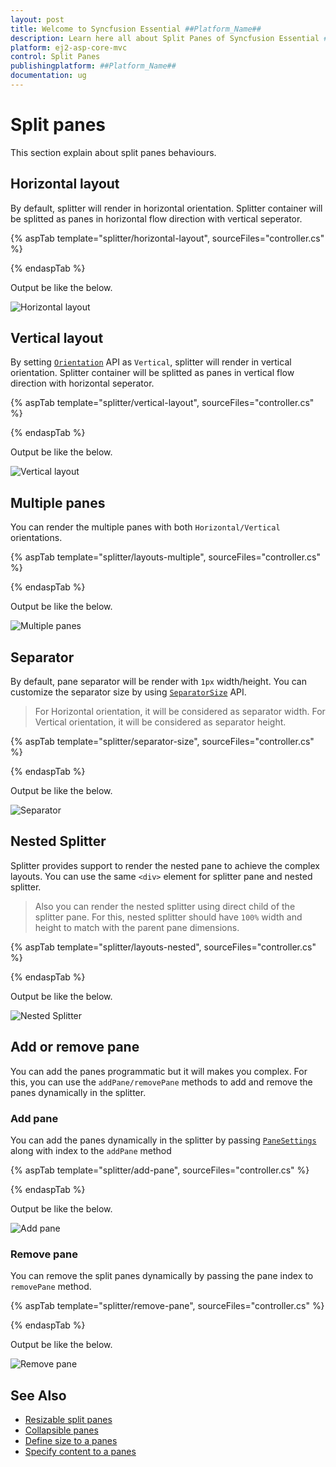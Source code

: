 ```yaml
---
layout: post
title: Welcome to Syncfusion Essential ##Platform_Name##
description: Learn here all about Split Panes of Syncfusion Essential ##Platform_Name## widgets based on HTML5 and jQuery.
platform: ej2-asp-core-mvc
control: Split Panes
publishingplatform: ##Platform_Name##
documentation: ug
---
```



# Split panes

This section explain about split panes behaviours.

## Horizontal layout

By default, splitter will render in horizontal orientation. Splitter container will be splitted as panes in horizontal flow direction with vertical seperator.

{% aspTab template="splitter/horizontal-layout", sourceFiles="controller.cs" %}

{% endaspTab %}

Output be like the below.

![Horizontal layout](./images/horizontal-layout.png)

## Vertical layout

By setting [`Orientation`](https://help.syncfusion.com/cr/aspnetcore-js2/Syncfusion.EJ2.Layouts.Splitter.html#Syncfusion_EJ2_Layouts_Splitter_Orientation) API as `Vertical`, splitter will render in vertical orientation. Splitter container will be splitted as panes in vertical flow direction with horizontal seperator.

{% aspTab template="splitter/vertical-layout", sourceFiles="controller.cs" %}

{% endaspTab %}

Output be like the below.

![Vertical layout](./images/vertical-layout.png)

## Multiple panes

You can render the multiple panes with both `Horizontal/Vertical` orientations.

{% aspTab template="splitter/layouts-multiple", sourceFiles="controller.cs" %}

{% endaspTab %}

Output be like the below.

![Multiple panes](./images/layouts-multiple.png)

## Separator

By default, pane separator will be render with `1px` width/height. You can customize the separator size by using [`SeparatorSize`](https://help.syncfusion.com/cr/aspnetcore-js2/Syncfusion.EJ2.Layouts.Splitter.html#Syncfusion_EJ2_Layouts_Splitter_SeparatorSize) API.

> For Horizontal orientation, it will be considered as separator width.
> For Vertical orientation, it will be considered as separator height.

{% aspTab template="splitter/separator-size", sourceFiles="controller.cs" %}

{% endaspTab %}

Output be like the below.

![Separator](./images/separator-size.png)

## Nested Splitter

Splitter provides support to render the nested pane to achieve the complex layouts. You can use the same `<div>` element for splitter pane and nested splitter.

> Also you can render the nested splitter using direct child of the splitter pane. For this, nested splitter should have `100%` width and height to match with the parent pane dimensions.

{% aspTab template="splitter/layouts-nested", sourceFiles="controller.cs" %}

{% endaspTab %}

Output be like the below.

![Nested Splitter](./images/layouts-nested.png)

## Add or remove pane

You can add the panes programmatic but it will makes you complex. For this, you can use the `addPane/removePane` methods to add and remove the panes dynamically in the splitter.

### Add pane

You can add the panes dynamically in the splitter by passing [`PaneSettings`](https://help.syncfusion.com/cr/aspnetcore-js2/Syncfusion.EJ2.Layouts.Splitter.html#Syncfusion_EJ2_Layouts_Splitter_PaneSettings) along with index to the `addPane` method

{% aspTab template="splitter/add-pane", sourceFiles="controller.cs" %}

{% endaspTab %}

Output be like the below.

![Add pane](./images/add-pane.png)

### Remove pane

You can remove the split panes dynamically by passing the pane index to `removePane` method.

{% aspTab template="splitter/remove-pane", sourceFiles="controller.cs" %}

{% endaspTab %}

Output be like the below.

![Remove pane](./images/remove-pane.png)

## See Also

* [Resizable split panes](./resizing/)
* [Collapsible panes](./expand-and-collapse/)
* [Define size to a panes](./pane-sizing/ )
* [Specify content to a panes](./pane-content/)